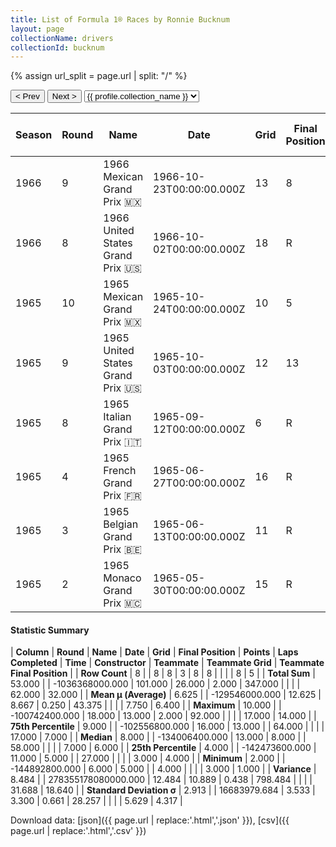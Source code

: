 ```yaml
---
title: List of Formula 1® Races by Ronnie Bucknum
layout: page
collectionName: drivers
collectionId: bucknum
---
```


{% assign url_split = page.url | split: "/" %}
<div id="collection-navigation">
<button onclick="selector.options[selector.selectedIndex-1].value && (window.location = selector.options[selector.selectedIndex-1].value);">&lt; Prev</button>
<button onclick="selector.options[selector.selectedIndex+1].value && (window.location = selector.options[selector.selectedIndex+1].value);">Next &gt;</button>
<select id="selector" onchange="this.options[this.selectedIndex].value && (window.location = this.options[this.selectedIndex].value);">
  {% for collectionId in site.data[page.collectionName].refs %}
    {% if collectionId == page.collectionId %}
      {% assign selected = "selected" %}
    {% else %}
      {% assign selected = "" %}
    {% endif %}
    {% assign profile = site.data[page.collectionName][collectionId].profile %}
    <option value="/f1/{{ page.collectionName }}/{{ collectionId }}/{{ url_split[4] }}" {{ selected }}>{{ profile.collection_name }}</option>
  {% endfor %}
</select>
</div>

| Season | Round | Name | Date | Grid | Final Position | Points | Laps Completed | Time | Constructor | Teammate | Teammate Grid | Teammate Final Position |
|--|--|--|--|--|--|--|--|--|--|--|--|--|
| 1966 | 9 | 1966 Mexican Grand Prix 🇲🇽 | 1966-10-23T00:00:00.000Z | 13 | 8 | 0.0 | 60 |   | Honda 🇯🇵 | [Richie Ginther 🇺🇸](/f1/drivers/ginther) | 3 | 4 |
| 1966 | 8 | 1966 United States Grand Prix 🇺🇸 | 1966-10-02T00:00:00.000Z | 18 | R | 0.0 | 58 |   | Honda 🇯🇵 | [Richie Ginther 🇺🇸](/f1/drivers/ginther) | 8 | N |
| 1965 | 10 | 1965 Mexican Grand Prix 🇲🇽 | 1965-10-24T00:00:00.000Z | 10 | 5 | 2.0 | 64 |   | Honda 🇯🇵 | [Richie Ginther 🇺🇸](/f1/drivers/ginther) | 3 | 1 |
| 1965 | 9 | 1965 United States Grand Prix 🇺🇸 | 1965-10-03T00:00:00.000Z | 12 | 13 | 0.0 | 92 |   | Honda 🇯🇵 | [Richie Ginther 🇺🇸](/f1/drivers/ginther) | 3 | 7 |
| 1965 | 8 | 1965 Italian Grand Prix 🇮🇹 | 1965-09-12T00:00:00.000Z | 6 | R | 0.0 | 27 |   | Honda 🇯🇵 | [Richie Ginther 🇺🇸](/f1/drivers/ginther) | 17 | 14 |
| 1965 | 4 | 1965 French Grand Prix 🇫🇷 | 1965-06-27T00:00:00.000Z | 16 | R | 0.0 | 4 |   | Honda 🇯🇵 | [Richie Ginther 🇺🇸](/f1/drivers/ginther) | 7 | R |
| 1965 | 3 | 1965 Belgian Grand Prix 🇧🇪 | 1965-06-13T00:00:00.000Z | 11 | R | 0.0 | 9 |   | Honda 🇯🇵 | [Richie Ginther 🇺🇸](/f1/drivers/ginther) | 4 | 6 |
| 1965 | 2 | 1965 Monaco Grand Prix 🇲🇨 | 1965-05-30T00:00:00.000Z | 15 | R | 0.0 | 33 |   | Honda 🇯🇵 | [Richie Ginther 🇺🇸](/f1/drivers/ginther) | 17 | R |

#### Statistic Summary

| **Column** | **Round** | **Name** | **Date** | **Grid** | **Final Position** | **Points** | **Laps Completed** | **Time** | **Constructor** | **Teammate** | **Teammate Grid** | **Teammate Final Position** |
| **Row Count** | 8 |  | 8 | 8 | 3 | 8 | 8 |  |  |  | 8 | 5 |
| **Total Sum** | 53.000 |  | -1036368000.000 | 101.000 | 26.000 | 2.000 | 347.000 |  |  |  | 62.000 | 32.000 |
| **Mean μ (Average)** | 6.625 |  | -129546000.000 | 12.625 | 8.667 | 0.250 | 43.375 |  |  |  | 7.750 | 6.400 |
| **Maximum** | 10.000 |  | -100742400.000 | 18.000 | 13.000 | 2.000 | 92.000 |  |  |  | 17.000 | 14.000 |
| **75th Percentile** | 9.000 |  | -102556800.000 | 16.000 | 13.000 |  | 64.000 |  |  |  | 17.000 | 7.000 |
| **Median** | 8.000 |  | -134006400.000 | 13.000 | 8.000 |  | 58.000 |  |  |  | 7.000 | 6.000 |
| **25th Percentile** | 4.000 |  | -142473600.000 | 11.000 | 5.000 |  | 27.000 |  |  |  | 3.000 | 4.000 |
| **Minimum** | 2.000 |  | -144892800.000 | 6.000 | 5.000 |  | 4.000 |  |  |  | 3.000 | 1.000 |
| **Variance** | 8.484 |  | 278355178080000.000 | 12.484 | 10.889 | 0.438 | 798.484 |  |  |  | 31.688 | 18.640 |
| **Standard Deviation σ** | 2.913 |  | 16683979.684 | 3.533 | 3.300 | 0.661 | 28.257 |  |  |  | 5.629 | 4.317 |

Download data: [json]({{ page.url | replace:'.html','.json' }}), [csv]({{ page.url | replace:'.html','.csv' }})
